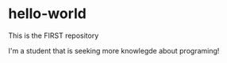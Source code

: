 # hello-world

This is the FIRST repository 


I'm a student that is seeking more knowlegde about programing!
